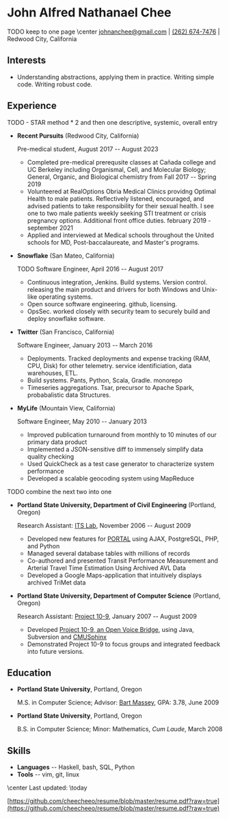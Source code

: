 John Alfred Nathanael Chee
===============

TODO keep to one page
\center [johnanchee@gmail.com](mailto:johnanchee@gmail.com) | [(262) 674-7476](tel:+1-262-674-7476) | Redwood City, California

Interests
---------

*   Understanding abstractions, applying them in practice. Writing simple code. Writing robust code.

Experience
---------------

TODO - STAR method * 2 and then one descriptive, systemic, overall entry

* **Recent Pursuits** (Redwood City, California)

    Pre-medical student, August 2017 -- August 2023

    - Completed pre-medical prerequsite classes at Cañada college and UC Berkeley including Organismal, Cell, and Molecular Biology; General, Organic, and Biological chemistry from Fall 2017 -- Spring 2019
    - Volunteered at RealOptions Obria Medical Clinics providng Optimal Health to male patients. Reflectively listened, encouraged, and advised patients to take responsibility for their sexual health. I see one to two male patients weekly seeking STI treatment or crisis pregnancy options. Additional front office duties. february 2019 - september 2021
    - Applied and interviewed at Medical schools throughout the United schools for MD, Post-baccalaureate, and Master's programs.

* **Snowflake** (San Mateo, California)

    TODO Software Engineer, April 2016 -- August 2017

    - Continuous integration, Jenkins. Build systems. Version control. releasing the main product and drivers for both Windows and Unix-like operating systems.
    - Open source software engineering. github, licensing.
    - OpsSec. worked closely with security team to securely build and deploy snowflake software.

* **Twitter** (San Francisco, California)

    Software Engineer, January 2013 -- March 2016

    - Deployments. Tracked deployments and expense tracking (RAM, CPU, Disk) for other telemetry. service identificiation, data warehouses, ETL.
    - Build systems. Pants, Python, Scala, Gradle. monorepo
    - Timeseries aggregations. Tsar, precursor to Apache Spark, probabalistic data Structures.

* **MyLife** (Mountain View, California)

    Software Engineer, May 2010 -- January 2013

    - Improved publication turnaround from monthly to 10 minutes of our primary data product
    - Implemented a JSON-sensitive diff to immensely simplify data quality checking
    - Used QuickCheck as a test case generator to characterize system performance
    - Developed a scalable geocoding system using MapReduce

TODO combine the next two into one
* **Portland State University, Department of Civil Engineering** (Portland, Oregon)

    Research Assistant: [ITS Lab](http://its.pdx.edu/), November 2006 -- August 2009

    - Developed new features for [PORTAL](http://portal.its.pdx.edu) using AJAX, PostgreSQL, PHP, and Python
    - Managed several database tables with millions of records
    - Co-authored and presented Transit Performance Measurement and Arterial Travel Time Estimation Using Archived AVL Data
    - Developed a Google Maps-application that intuitively displays archived TriMet data

* **Portland State University, Department of Computer Science** (Portland, Oregon)

    Research Assistant: [Project 10-9](http://web.cecs.pdx.edu/~warren/project10-9/), January 2007 -- August 2009

    - Developed [Project 10-9, an Open Voice Bridge](http://wiki.cs.pdx.edu/10-9/), using Java, Subversion and [CMUSphinx](http://cmusphinx.sourceforge.net/)
    - Demonstrated Project 10-9 to focus groups and integrated feedback into future versions.

## Education

*   **Portland State University**, Portland, Oregon

    M.S. in Computer Science; Advisor: [Bart Massey](http://web.cecs.pdx.edu/~bart/), GPA: 3.78, June 2009

*   **Portland State University**, Portland, Oregon

    B.S. in Computer Science; Minor: Mathematics, _Cum Laude_, March 2008


Skills
------

*   **Languages** -- Haskell, bash, SQL, Python
*   **Tools** -- vim, git, linux

\center Last updated: \today

[https://github.com/cheecheeo/resume/blob/master/resume.pdf?raw=true](https://github.com/cheecheeo/resume/blob/master/resume.pdf?raw=true)
